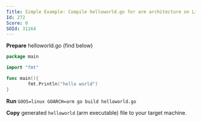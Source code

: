 ```yaml
---
Title: Simple Example: Compile helloworld.go for arm architecture on Linux machine
Id: 272
Score: 0
SOId: 31164
---
```

**Prepare** helloworld.go (find below)

```go
package main

import "fmt"

func main(){
        fmt.Println("hello world")
}
```

**Run** `GOOS=linux GOARCH=arm go build helloworld.go`

**Copy** generated `helloworld` (arm executable) file to your target machine.
